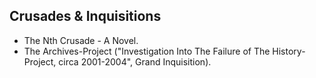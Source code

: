 Crusades & Inquisitions
-----------------------
* The Nth Crusade - A Novel.
* The Archives-Project ("Investigation Into The Failure of The History-Project, circa 2001-2004", Grand Inquisition).
